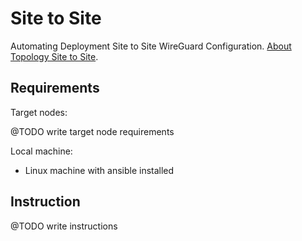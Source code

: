 # Site to Site

Automating Deployment Site to Site WireGuard Configuration. [About Topology Site to Site](https://www.procustodibus.com/blog/2020/12/wireguard-site-to-site-config/).

## Requirements

Target nodes:

@TODO write target node requirements

Local machine:

- Linux machine with ansible installed

## Instruction

@TODO write instructions
